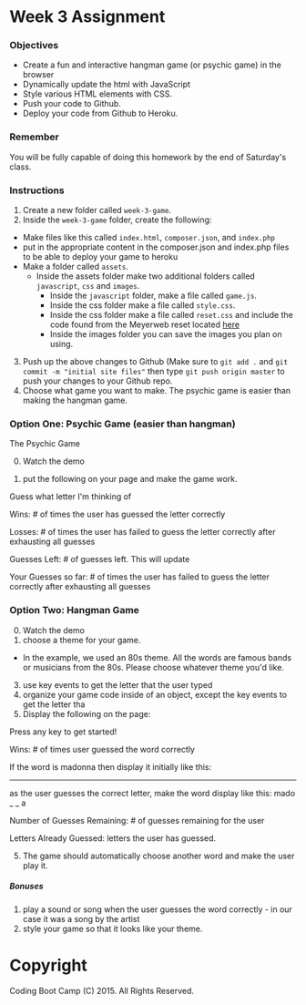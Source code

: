 # Week 3 Assignment

### Objectives
* Create a fun and interactive hangman game (or psychic game) in the browser
* Dynamically update the html with JavaScript
* Style various HTML elements with CSS.
* Push your code to Github.
* Deploy your code from Github to Heroku.

### Remember

You will be fully capable of doing this homework by the end of Saturday's class.

### Instructions
1. Create a new folder called `week-3-game`.
2. Inside the `week-3-game` folder, create the following: 
  + Make files like this called `index.html`, `composer.json`, and `index.php`
  + put in the appropriate content in the composer.json and index.php files to be able to deploy your game to heroku
  + Make a folder called `assets`.
    + Inside the assets folder make two additional folders called `javascript`, `css` and `images`.
      + Inside the `javascript` folder, make a file called `game.js`.
      + Inside the css folder make a file called `style.css`.
      + Inside the css folder make a file called `reset.css` and include the code found from the Meyerweb reset located [here](http://meyerweb.com/eric/tools/css/reset/reset.css)
      + Inside the images folder you can save the images you plan on using.
3. Push up the above changes to Github (Make sure to `git add .` and `git commit -m "initial site files"` then type `git push origin master` to push your changes to your Github repo.
4. Choose what game you want to make. The psychic game is easier than making the hangman game.

### Option One: Psychic Game (easier than hangman)

The Psychic Game

0. Watch the demo

1. put the following on your page and make the game work.

Guess what letter I'm thinking of

Wins: # of times the user has guessed the letter correctly

Losses: # of times the user has failed to guess the letter correctly after exhausting all guesses

Guesses Left: # of guesses left. This will update

Your Guesses so far: # of times the user has failed to guess the letter correctly after exhausting all guesses


### Option Two: Hangman Game

0. Watch the demo
1. choose a theme for your game. 
  * In the example, we used an 80s theme. All the words are famous bands or musicians from the 80s. Please choose whatever theme you'd like.
3. use key events to get the letter that the user typed
4. organize your game code inside of an object, except the key events to get the letter tha
4. Display the following on the page:

Press any key to get started!

Wins: # of times user guessed the word correctly

If the word is madonna then display it initially like this:
_ _ _ _ _ _ _

as the user guesses the correct letter, make the word display like this:
mado _  _ a

Number of Guesses Remaining: # of guesses remaining for the user

Letters Already Guessed: letters the user has guessed.

5. The game should automatically choose another word and make the user play it.



##### Bonuses

1. play a sound or song when the user guesses the word correctly - in our case it was a song by the artist
2. style your game so that it looks like your theme.

# Copyright
Coding Boot Camp (C) 2015. All Rights Reserved.
